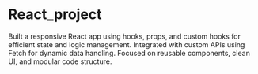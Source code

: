 # React_project
Built a responsive React app using hooks, props, and custom hooks for efficient state and logic management. Integrated with custom APIs using Fetch for dynamic data handling. Focused on reusable components, clean UI, and modular code structure.
